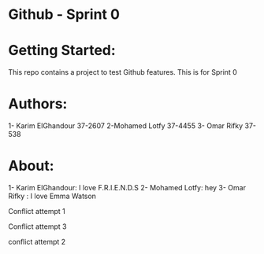 # Github - Sprint 0

Getting Started:
=================
This repo contains a project to test Github features.
This is for Sprint 0

Authors:
=========
1- Karim ElGhandour 37-2607
2-Mohamed Lotfy     37-4455
3- Omar Rifky 37-538

About:
=======
1- Karim ElGhandour: I love F.R.I.E.N.D.S
2- Mohamed Lotfy:    hey 
3- Omar Rifky : I love Emma Watson


Conflict attempt 1










Conflict attempt 3


conflict attempt 2

